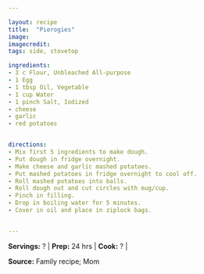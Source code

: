 ```yaml
---

layout: recipe
title:  "Pierogies"
image: 
imagecredit: 
tags: side, stovetop

ingredients:
- 3 c Flour, Unbleached All-purpose
- 1 Egg
- 1 tbsp Oil, Vegetable
- 1 cup Water
- 1 pinch Salt, Iodized
- cheese
- garlic
- red potatoes


directions:
- Mix first 5 ingredients to make dough. 
- Put dough in fridge overnight.
- Make cheese and garlic mashed potatoes.
- Put mashed potatoes in fridge overnight to cool off.
- Roll mashed potatoes into balls.
- Roll dough out and cut circles with mug/cup.
- Pinch in filling.
- Drop in boiling water for 5 minutes.
- Cover in oil and place in ziplock bags.


---
```


**Servings:** ? | **Prep:** 24 hrs | **Cook:** ? | 

**Source:** Family recipe; Mom

